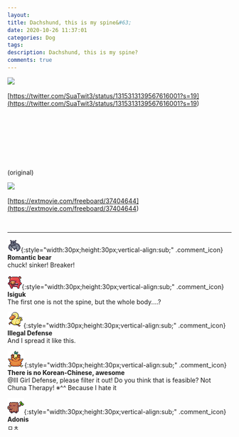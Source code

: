 ```yaml
---
layout: 
title: Dachshund, this is my spine&#63;
date: 2020-10-26 11:37:01
categories: Dog
tags: 
description: Dachshund, this is my spine?
comments: true
---
```


![](https://blog.kakaocdn.net/dn/IINhg/btqLzHakYkm/7RyKCP4XEl1LzOI4T1Buvk/img.jpg)

[https://twitter.com/SuaTwit3/status/1315313139567616001?s=19](<https://twitter.com/SuaTwit3/status/1315313139567616001?s=19>)

​

​

​

​

(original)

![](https://blog.kakaocdn.net/dn/mnwxB/btqLxu3DYpK/kK5i4hioW9AsnsiIj2OhW1/img.jpg)

[https://extmovie.com/freeboard/37404644](<https://extmovie.com/freeboard/37404644>)

​

* * *

![comment](/assets/character/bat.png){:style="width:30px;height:30px;vertical-align:sub;" .comment_icon} **Romantic bear**  
chuck! sinker! Breaker!  
  
![comment](/assets/character/pig.png){:style="width:30px;height:30px;vertical-align:sub;" .comment_icon} **Isiguk**  
The first one is not the spine, but the whole body....?   
  
![comment](/assets/character/duck.png){:style="width:30px;height:30px;vertical-align:sub;" .comment_icon} **Illegal Defense**  
And I spread it like this.   
  
![comment](/assets/character/bird.png){:style="width:30px;height:30px;vertical-align:sub;" .comment_icon} **There is no Korean-Chinese, awesome**  
@Ill Girl Defense, please filter it out! Do you think that is feasible? Not Chuna Therapy! ※^^ Because I hate it  
  
![comment](/assets/character/trunk.png){:style="width:30px;height:30px;vertical-align:sub;" .comment_icon} **Adonis**  
ㅁㅊ   
  

